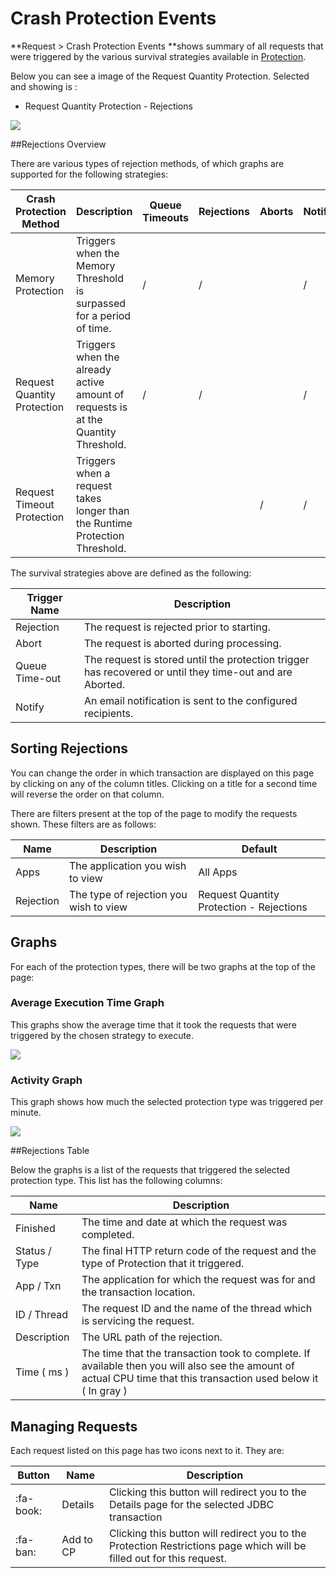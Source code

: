
# Crash Protection Events

**Request &gt; Crash Protection Events **shows summary of all requests
that were triggered by the various survival strategies available
in [Protection](/frdocs/Data-insights/Features/Crash-protection/Crash-Protection/).

Below you can see a image of the Request Quantity Protection. Selected
and showing is :

-   Request Quantity Protection - Rejections

![](/frdocs/Data-insights/Features/Crash-protection/images/245550088.png)

##Rejections Overview

There are various types of rejection methods, of which graphs are
supported for the following strategies:

|Crash Protection Method|Description|Queue Timeouts|Rejections|Aborts|Notify|
|--- |--- |--- |--- |--- |--- |
|Memory Protection|Triggers when the Memory Threshold is surpassed for a period of time.|/|/||/|
|Request Quantity Protection|Triggers when the already active amount of requests is at the Quantity Threshold.|/|/||/|
|Request Timeout Protection|Triggers when a request takes longer than the Runtime Protection Threshold.|||/|/|

The survival strategies above are defined as the following:

|Trigger Name|Description|
|--- |--- |
|Rejection|The request is rejected prior to starting.|
|Abort|The request is aborted during processing.|
|Queue Time-out|The request is stored until the protection trigger has recovered or until they time-out and are Aborted.|
|Notify|An email notification is sent to the configured recipients.|

## Sorting Rejections

You can change the order in which transaction are displayed on this page
by clicking on any of the column titles. Clicking on a title for a
second time will reverse the order on that column.

There are filters present at the top of the page to modify the requests
shown. These filters are as follows:

|Name|Description|Default|
|--- |--- |--- |
|Apps|The application you wish to view|All Apps|
|Rejection|The type of rejection you wish to view|Request Quantity Protection - Rejections|


## Graphs

For each of the protection types, there will be two graphs at the top of
the page:

### Average Execution Time Graph

This graphs show the average time that it took the requests that were
triggered by the chosen strategy to execute.

![](/frdocs/Data-insights/Features/Crash-protection/images/245550082.png)

### Activity Graph

This graph shows how much the selected protection type was triggered per
minute.

![](/frdocs/Data-insights/Features/Crash-protection/images/245550071.png)

##Rejections Table

Below the graphs is a list of the
requests that triggered the selected protection type. This list has the
following columns:  

|Name|Description|
|--- |--- |
|Finished|The time and date at which the request was completed.|
|Status / Type|The final HTTP return code of the request and the type of Protection that it triggered.|
|App / Txn|The application for which the request was for and the transaction location.|
|ID / Thread|The request ID and the name of the thread which is servicing the request.|
|Description|The URL path of the rejection.|
|Time ( ms )|The time that the transaction took to complete. If available then you will also see the amount of actual CPU time that this transaction used below it ( In gray )|

## Managing Requests

Each request listed on this page has two icons next to it. They are:

| Button | Name | Description |
|--- |--- |--- |
| :fa-book: |Details|Clicking this button will redirect you to the Details page for the selected JDBC transaction|
| :fa-ban: |Add to CP|Clicking this button will redirect you to the Protection Restrictions page which will be filled out for this request.|
